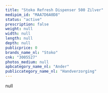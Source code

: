 ```yaml
---
title: "Stoko Refresh Dispenser 500 Zilver"
medipim_id: "MAA7D6A0D8"
status: "active"
prescription: false
weight: null
width: null
length: null
depth: null
publicprice: 0
brands_name_nl: "Stoko"
cnk: "3005527"
photos_medium: null
apbcategory_name_nl: "Ander"
publiccategory_name_nl: "Handverzorging"
---
```

null
